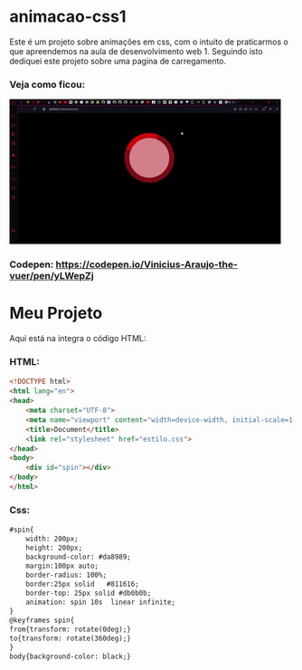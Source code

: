 # animacao-css1
Este é um projeto sobre animações em css, com o intuito de praticarmos o que apreendemos na aula de desenvolvimento web 1. Seguindo isto dediquei este projeto sobre uma pagina de carregamento.
### Veja como ficou:
![Funcionamento do Projeto](https://github.com/Viniciussinc/animacao-css1/blob/main/Spin.gif)
### Codepen: https://codepen.io/Vinicius-Araujo-the-vuer/pen/yLWepZj
# Meu Projeto
Aqui está na integra o código HTML:
###  HTML:


```html
<!DOCTYPE html>
<html lang="en">
<head>
    <meta charset="UTF-8">
    <meta name="viewport" content="width=device-width, initial-scale=1.0">
    <title>Document</title>
    <link rel="stylesheet" href="estilo.css">
</head>
<body>
    <div id="spin"></div>
</body>
</html>
```
### Css:
```
#spin{
	width: 200px;
	height: 200px;
	background-color: #da8989;
	margin:100px auto;
	border-radius: 100%;
	border:25px solid  	#811616;
	border-top: 25px solid #db0b0b;
	animation: spin 10s  linear infinite;
}
@keyframes spin{
from{transform: rotate(0deg);}
to{transform: rotate(360deg);}
}
body{background-color: black;}
```
